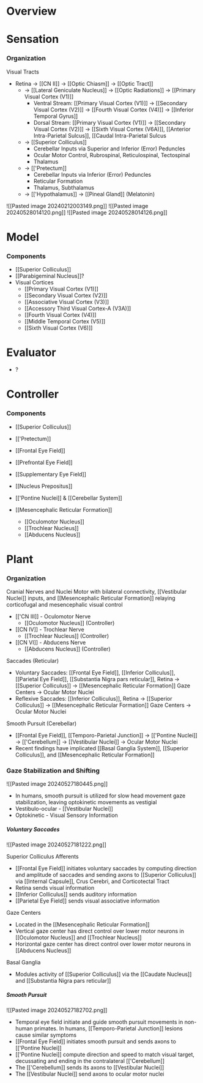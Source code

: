 # Overview

# Sensation
### Organization
Visual Tracts
- Retina -> [[CN II]] -> [[Optic Chiasm]] -> [[Optic Tract]]
	- -> [[Lateral Geniculate Nucleus]] -> [[Optic Radiations]] -> [[Primary Visual Cortex (V1)]]
		- Ventral Stream: [[Primary Visual Cortex (V1)]] -> [[Secondary Visual Cortex (V2)]] -> [[Fourth Visual Cortex (V4)]] -> [[Inferior Temporal Gyrus]]
		- Dorsal Stream: [[Primary Visual Cortex (V1)]] -> [[Secondary Visual Cortex (V2)]] -> [[Sixth Visual Cortex (V6A)]], [[Anterior Intra-Parietal Sulcus]], [[Caudal Intra-Parietal Sulcus
	- -> [[Superior Colliculus]]
		- Cerebellar Inputs via Superior and Inferior (Error) Peduncles
		- Ocular Motor Control, Rubrospinal, Reticulospinal, Tectospinal
		- Thalamus
	- -> [['Pretectum]]
		- Cerebellar Inputs via Inferior (Error) Peduncles
		- Reticular Formation
		- Thalamus, Subthalamus
	- -> [['Hypothalamus]] -> [[Pineal Gland]] (Melatonin)

![[Pasted image 20240212003149.png]]
![[Pasted image 20240528014120.png]]
![[Pasted image 20240528014126.png]]
# Model
### Components
- [[Superior Colliculus]]
- [[Parabigeminal Nucleus]]?
- Visual Cortices
	- [[Primary Visual Cortex (V1)]]
	- [[Secondary Visual Cortex (V2)]]
	- [[Associative Visual Cortex (V3)]]
	- [[Accessory Third Visual Cortex-A (V3A)]]
	- [[Fourth Visual Cortex (V4)]]
	- [[Middle Temporal Cortex (V5)]]
	- [[Sixth Visual Cortex (V6)]]
# Evaluator
- ?
# Controller
### Components
- [[Superior Colliculus]]
- [['Pretectum]]
- [[Frontal Eye Field]]
- [[Prefrontal Eye Field]]
- [[Supplementary Eye Field]]
- [[Nucleus Prepositus]]

- [['Pontine Nuclei]] & [[Cerebellar System]]

- [[Mesencephalic Reticular Formation]]
	- [[Oculomotor Nucleus]]
	- [[Trochlear Nucleus]]
	- [[Abducens Nucleus]]
# Plant
### Organization
Cranial Nerves and Nuclei Motor with bilateral connectivity, [[Vestibular Nuclei]] inputs, and [[Mesencephalic Reticular Formation]] relaying corticofugal and mesencephalic visual control
- [['CN III]] - Oculomotor Nerve
	- [[Oculomotor Nucleus]] (Controller)
- [[CN IV]] - Trochlear Nerve
	- [[Trochlear Nucleus]] (Controller)
- [[CN VI]] - Abducens Nerve
	- [[Abducens Nucleus]] (Controller)

Saccades (Reticular)
- Voluntary Saccades: [[Frontal Eye Field]], [[Inferior Colliculus]], [[Parietal Eye Field]], [[Substantia Nigra pars reticular]], Retina -> [[Superior Colliculus]] -> [[Mesencephalic Reticular Formation]] Gaze Centers -> Ocular Motor Nuclei
- Reflexive Saccades: [[Inferior Colliculus]], Retina -> [[Superior Colliculus]] -> [[Mesencephalic Reticular Formation]] Gaze Centers -> Ocular Motor Nuclei

Smooth Pursuit (Cerebellar)
- [[Frontal Eye Field]], [[Temporo-Parietal Junction]] -> [['Pontine Nuclei]] -> [['Cerebellum]] -> [[Vestibular Nuclei]] -> Ocular Motor Nuclei
- Recent findings have implicated [[Basal Ganglia System]], [[Superior Colliculus]], and [[Mesencephalic Reticular Formation]]

### Gaze Stabilization and Shifting
![[Pasted image 20240527180445.png]]
- In humans, smooth pursuit is utilized for slow head movement gaze stabilization, leaving optokinetic movements as vestigial
- Vestibulo-ocular - [[Vestibular Nuclei]]
- Optokinetic - Visual Sensory Information
##### Voluntary Saccades
![[Pasted image 20240527181222.png]]

Superior Colliculus Afferents
- [[Frontal Eye Field]] initiates voluntary saccades by computing direction and amplitude of saccades and sending axons to [[Superior Colliculus]] via [[Internal Capsule]], Crus Cerebri, and Corticotectal Tract
- Retina sends visual information
- [[Inferior Colliculus]] sends auditory information
- [[Parietal Eye Field]] sends visual associative information

Gaze Centers
- Located in the [[Mesencephalic Reticular Formation]]
- Vertical gaze center has direct control over lower motor neurons in [[Oculomotor Nucleus]] and [[Trochlear Nucleus]]
- Horizontal gaze center has direct control over lower motor neurons in [[Abducens Nucleus]]

Basal Ganglia
- Modules activity of [[Superior Colliculus]] via the [[Caudate Nucleus]] and [[Substantia Nigra pars reticular]]

##### Smooth Pursuit
![[Pasted image 20240527182702.png]]
- Temporal eye field initiate and guide smooth pursuit movements in non-human primates. In humans, [[Temporo-Parietal Junction]] lesions cause similar symptoms
- [[Frontal Eye Field]] initiates smooth pursuit and sends axons to [['Pontine Nuclei]]
- [['Pontine Nuclei]] compute direction and speed to match visual target, decussating and ending in the contralateral [['Cerebellum]]
- The [['Cerebellum]] sends its axons to [[Vestibular Nuclei]]
- The [[Vestibular Nuclei]] send axons to ocular motor nuclei
